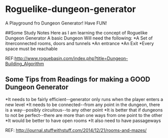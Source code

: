 # Roguelike-dungeon-generator
A Playground fro Dungeon Generator! Have FUN!

##Some Study Notes Here as I am learning the concept of Roguelike Dungeon Generator
 A basic Dungeon Will need the following:
 *A Set of itnerconnected rooms, doors and tunnels
 *An entrance
 *An Exit
 *Every space must be reachable

 REF:http://www.roguebasin.com/index.php?title=Dungeon-Building_Algorithm

 ## Some Tips from Readings for making a GOOD Dungeon Generator
 *It needs to be fairly efficient--generator only runs when the player enters a new level
 *It needs to be connected--from any point in the dungeon, there is a way--posibly circuitous--to any other point
 *It is better that if dungeons to not be perfect--there are more than one ways from one point to the other
 *It would be better to have open rooms
 *It also need to have passageways

 REF: http://journal.stuffwithstuff.com/2014/12/21/rooms-and-mazes/



